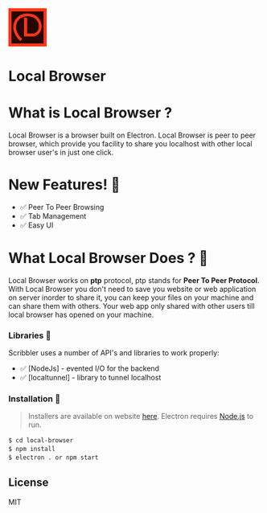 <img src="https://raw.githubusercontent.com/Chhekur/local-browser/master/assets/icons/icon.png" width="15%">

# Local Browser

# What is Local Browser ?
Local Browser is a browser built on Electron.
Local Browser is peer to peer browser, which provide you facility to share you localhost with other local browser user's in just one click.

    

# New Features! 🌟

  - ✅ Peer To Peer Browsing
  - ✅ Tab Management
  - ✅ Easy UI

# What Local Browser Does ? 🌟
Local Browser works on **ptp** protocol, ptp stands for **Peer To Peer Protocol**. With Local Browser you don't need to save you website or web application on server inorder to share it, you can keep your files on your machine and can share them with others. Your web app only shared with other users till local browser has opened on your machine. 

### Libraries 🌟

Scribbler uses a number of API's and libraries to work properly:

* ✅ [NodeJs] - evented I/O for the backend
* ✅ [localtunnel] - library to tunnel localhost

### Installation 🌟
> Installers are available on website [here](https://chhekur.github.io/local-browser/).
> Electron requires [Node.js](https://nodejs.org/) to run.



```sh
$ cd local-browser
$ npm install
$ electron . or npm start
```
License
----

MIT

[//]: # "These are reference links used in the body of this note and get stripped out when the markdown processor does its job. There is no need to format nicely because it shouldn't be seen. Thanks SO - http://stackoverflow.com/questions/4823468/store-comments-in-markdown-syntax"
